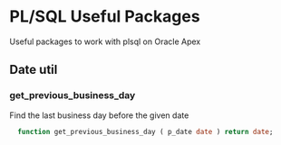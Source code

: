 # PL/SQL Useful Packages
 Useful packages to work with plsql on Oracle Apex

## Date util
  
### get_previous_business_day
  Find the last business day before the given date

```sql
  function get_previous_business_day ( p_date date ) return date;
```